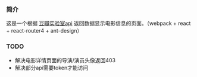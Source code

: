 ### 简介
  这是一个根据 [豆瓣实验室api](https://developers.douban.com/wiki) 返回数据显示电影信息的页面。（webpack + react + react-router4 + ant-design）

### TODO

- 解决电影详情页面的导演/演员头像返回403
- 解决部分api需要token才能访问
